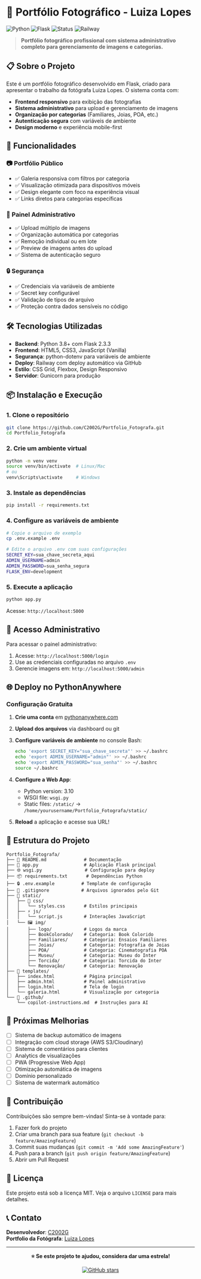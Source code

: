 # 📸 Portfólio Fotográfico - Luiza Lopes

![Python](https://img.shields.io/badge/Python-3.8+-blue.svg)
![Flask](https://img.shields.io/badge/Flask-2.3.3-green.svg)
![Status](https://img.shields.io/badge/Status-Online-brightgreen.svg)
![Railway](https://img.shields.io/badge/Deploy-Railway-blueviolet.svg)

> **Portfólio fotográfico profissional com sistema administrativo completo para gerenciamento de imagens e categorias.**


## 📋 **Sobre o Projeto**

Este é um portfólio fotográfico desenvolvido em Flask, criado para apresentar o trabalho da fotógrafa Luiza Lopes. O sistema conta com:

- **Frontend responsivo** para exibição das fotografias
- **Sistema administrativo** para upload e gerenciamento de imagens
- **Organização por categorias** (Familiares, Joias, POA, etc.)
- **Autenticação segura** com variáveis de ambiente
- **Design moderno** e experiência mobile-first

## 🚀 **Funcionalidades**

### **📷 Portfólio Público**

- ✅ Galeria responsiva com filtros por categoria
- ✅ Visualização otimizada para dispositivos móveis
- ✅ Design elegante com foco na experiência visual
- ✅ Links diretos para categorias específicas

### **🔐 Painel Administrativo**

- ✅ Upload múltiplo de imagens
- ✅ Organização automática por categorias
- ✅ Remoção individual ou em lote
- ✅ Preview de imagens antes do upload
- ✅ Sistema de autenticação seguro

### **🔒 Segurança**

- ✅ Credenciais via variáveis de ambiente
- ✅ Secret key configurável
- ✅ Validação de tipos de arquivo
- ✅ Proteção contra dados sensíveis no código

## 🛠️ **Tecnologias Utilizadas**

- **Backend**: Python 3.8+ com Flask 2.3.3
- **Frontend**: HTML5, CSS3, JavaScript (Vanilla)
- **Segurança**: python-dotenv para variáveis de ambiente
- **Deploy**: Railway com deploy automático via GitHub
- **Estilo**: CSS Grid, Flexbox, Design Responsivo
- **Servidor**: Gunicorn para produção

## 📦 **Instalação e Execução**

### **1. Clone o repositório**

```bash
git clone https://github.com/C2002G/Portfolio_Fotografa.git
cd Portfolio_Fotografa
```

### **2. Crie um ambiente virtual**

```bash
python -m venv venv
source venv/bin/activate  # Linux/Mac
# ou
venv\Scripts\activate     # Windows
```

### **3. Instale as dependências**

```bash
pip install -r requirements.txt
```

### **4. Configure as variáveis de ambiente**

```bash
# Copie o arquivo de exemplo
cp .env.example .env

# Edite o arquivo .env com suas configurações
SECRET_KEY=sua_chave_secreta_aqui
ADMIN_USERNAME=admin
ADMIN_PASSWORD=sua_senha_segura
FLASK_ENV=development
```

### **5. Execute a aplicação**

```bash
python app.py
```

Acesse: `http://localhost:5000`

## 🔑 **Acesso Administrativo**

Para acessar o painel administrativo:

1. Acesse: `http://localhost:5000/login`
2. Use as credenciais configuradas no arquivo `.env`
3. Gerencie imagens em: `http://localhost:5000/admin`

## 🌐 **Deploy no PythonAnywhere**

### **Configuração Gratuita**

1. **Crie uma conta** em [pythonanywhere.com](https://pythonanywhere.com)

2. **Upload dos arquivos** via dashboard ou git

3. **Configure variáveis de ambiente** no console Bash:

   ```bash
   echo 'export SECRET_KEY="sua_chave_secreta"' >> ~/.bashrc
   echo 'export ADMIN_USERNAME="admin"' >> ~/.bashrc
   echo 'export ADMIN_PASSWORD="sua_senha"' >> ~/.bashrc
   source ~/.bashrc
   ```

4. **Configure a Web App**:

   - Python version: 3.10
   - WSGI file: `wsgi.py`
   - Static files: `/static/` → `/home/yourusername/Portfolio_Fotografa/static/`

5. **Reload** a aplicação e acesse sua URL!

## 📁 **Estrutura do Projeto**

```
Portfolio_Fotografa/
├── 📄 README.md              # Documentação
├── 🐍 app.py                 # Aplicação Flask principal
├── 🌐 wsgi.py                # Configuração para deploy
├── 📦 requirements.txt       # Dependências Python
├── 🔒 .env.example          # Template de configuração
├── 🚫 .gitignore            # Arquivos ignorados pelo Git
├── 📂 static/
│   ├── 🎨 css/
│   │   └── styles.css       # Estilos principais
│   ├── ⚡ js/
│   │   └── script.js        # Interações JavaScript
│   └── 🖼️ img/
│       ├── logo/            # Logos da marca
│       ├── BookColorado/    # Categoria: Book Colorido
│       ├── Familiares/      # Categoria: Ensaios Familiares
│       ├── Joias/           # Categoria: Fotografia de Joias
│       ├── POA/             # Categoria: Cinematografia POA
│       ├── Museu/           # Categoria: Museu do Inter
│       ├── Torcida/         # Categoria: Torcida do Inter
│       └── Renovação/       # Categoria: Renovação
├── 📄 templates/
│   ├── index.html           # Página principal
│   ├── admin.html           # Painel administrativo
│   ├── login.html           # Tela de login
│   └── galeria.html         # Visualização por categoria
└── 📁 .github/
    └── copilot-instructions.md  # Instruções para AI
```

## 🎯 **Próximas Melhorias**

- [ ] Sistema de backup automático de imagens
- [ ] Integração com cloud storage (AWS S3/Cloudinary)
- [ ] Sistema de comentários para clientes
- [ ] Analytics de visualizações
- [ ] PWA (Progressive Web App)
- [ ] Otimização automática de imagens
- [ ] Domínio personalizado
- [ ] Sistema de watermark automático

## 🤝 **Contribuição**

Contribuições são sempre bem-vindas! Sinta-se à vontade para:

1. Fazer fork do projeto
2. Criar uma branch para sua feature (`git checkout -b feature/AmazingFeature`)
3. Commit suas mudanças (`git commit -m 'Add some AmazingFeature'`)
4. Push para a branch (`git push origin feature/AmazingFeature`)
5. Abrir um Pull Request

## 📄 **Licença**

Este projeto está sob a licença MIT. Veja o arquivo `LICENSE` para mais detalhes.

## 📞 **Contato**

**Desenvolvedor**: [C2002G](https://github.com/C2002G)  
**Portfolio da Fotógrafa**: [Luiza Lopes](mailto:contato@luizalopes.com.br)

---

<div align="center">

**⭐ Se este projeto te ajudou, considera dar uma estrela!**

[![GitHub stars](https://img.shields.io/github/stars/C2002G/Portfolio_Fotografa.svg?style=social&label=Star)](https://github.com/C2002G/Portfolio_Fotografa)

</div>
